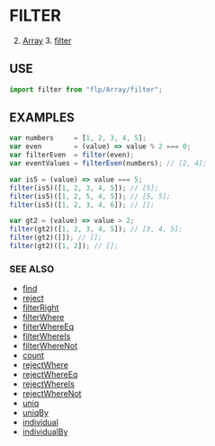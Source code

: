 # FILTER
2. [Array](../README.md)
    3. [filter](./README.md)

## USE

```javascript
import filter from "flp/Array/filter";
```

## EXAMPLES

```javascript
var numbers     = [1, 2, 3, 4, 5];
var even        = (value) => value % 2 === 0;
var filterEven  = filter(even);
var eventValues = filterEven(numbers); // [2, 4];

var is5 = (value) => value === 5;
filter(is5)([1, 2, 3, 4, 5]); // [5];
filter(is5)([1, 2, 5, 4, 5]); // [5, 5];
filter(is5)([1, 2, 3, 4, 6]); // [];

var gt2 = (value) => value > 2;
filter(gt2)([1, 2, 3, 4, 5]); // [3, 4, 5];
filter(gt2)([]); // [];
filter(gt2)([1, 2]); // [];
```

### SEE ALSO

- [find](../find/README.md)
- [reject](../reject/README.md)
- [filterRight](../filterRight/README.md)
- [filterWhere](../filterWhere/README.md)
- [filterWhereEq](../filterWhereEq/README.md)
- [filterWhereIs](../filterWhereIs/README.md)
- [filterWhereNot](../filterWhereNot/README.md)
- [count](../count/README.md)
- [rejectWhere](../rejectWhere/README.md)
- [rejectWhereEq](../rejectWhereEq/README.md)
- [rejectWhereIs](../rejectWhereIs/README.md)
- [rejectWhereNot](../rejectWhereNot/README.md)
- [uniq](../uniq/README.md)
- [uniqBy](../uniqBy/README.md)
- [individual](../individual/README.md)
- [individualBy](../individualBy/README.md)
